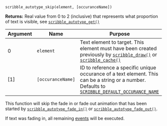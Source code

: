 `scribble_autotype_skip(element, [occuranceName])`

**Returns:** Real value from 0 to 2 (inclusive) that represents what proportion of text is visible, see [`scribble_autotype_get()`](scribble_autotype_get)

|Argument|Name        |Purpose                                                               |
|--------|------------|----------------------------------------------------------------------|
|0       |`element`   |Text element to target. This element must have been created previously by [`scribble_draw()`](scribble_draw) or [`scribble_cache()`](scribble_cache)|
|[1]     |`[occuranceName]`|ID to reference a specific unique occurance of a text element. This can be a string or a number. Defaults to [`SCRIBBLE_DEFAULT_OCCURANCE_NAME`](__scribble_macros)             |

This function will skip the fade in or fade out animation that has been started by [`scribble_autotype_fade_in()`](scribble_autotype_fade_in) or [`scribble_autotype_fade_out()`](scribble_autotype_fade_out).

If text was fading in, all remaining [events](scribble_autotype_add_event) will be executed.